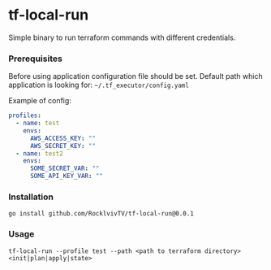 # tf-local-run
Simple binary to run terraform commands with different credentials.

### Prerequisites
Before using application configuration file should be set.
Default path which application is looking for: `~/.tf_executor/config.yaml`

Example of config:

```yaml
profiles:
  - name: test
    envs:
      AWS_ACCESS_KEY: ""
      AWS_SECRET_KEY: ""
  - name: test2
    envs:
      SOME_SECRET_VAR: ""
      SOME_API_KEY_VAR: ""
```

### Installation

`go install github.com/RocklvivTV/tf-local-run@0.0.1`

### Usage

`tf-local-run --profile test --path <path to terraform directory> <init|plan|apply|state>`